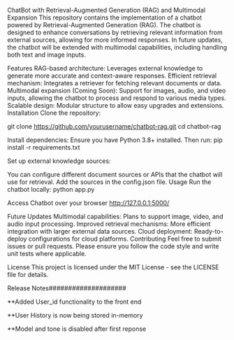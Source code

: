 ChatBot with Retrieval-Augmented Generation (RAG) and Multimodal Expansion
This repository contains the implementation of a chatbot powered by Retrieval-Augmented Generation (RAG). The chatbot is designed to enhance conversations by retrieving relevant information from external sources, allowing for more informed responses. In future updates, the chatbot will be extended with multimodal capabilities, including handling both text and image inputs.

Features
RAG-based architecture: Leverages external knowledge to generate more accurate and context-aware responses.
Efficient retrieval mechanism: Integrates a retriever for fetching relevant documents or data.
Multimodal expansion (Coming Soon): Support for images, audio, and video inputs, allowing the chatbot to process and respond to various media types.
Scalable design: Modular structure to allow easy upgrades and extensions.
Installation
Clone the repository:

git clone https://github.com/yourusername/chatbot-rag.git
cd chatbot-rag

Install dependencies: Ensure you have Python 3.8+ installed. Then run:
pip install -r requirements.txt

Set up external knowledge sources:

You can configure different document sources or APIs that the chatbot will use for retrieval.
Add the sources in the config.json file.
Usage
Run the chatbot locally:
python app.py

Access Chatbot over your browser
http://127.0.0.1:5000/


Future Updates
Multimodal capabilities: Plans to support image, video, and audio input processing.
Improved retrieval mechanisms: More efficient integration with larger external data sources.
Cloud deployment: Ready-to-deploy configurations for cloud platforms.
Contributing
Feel free to submit issues or pull requests. Please ensure you follow the code style and write unit tests where applicable.

License
This project is licensed under the MIT License - see the LICENSE file for details.



Release Notes####################

**Added User_id functionality to the front end

**User History is now being stored in-memory

**Model and tone is disabled after first reponse

